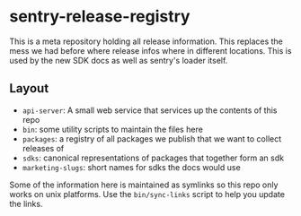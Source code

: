 # sentry-release-registry

This is a meta repository holding all release information.  This replaces the mess
we had before where release infos where in different locations.  This is used by
the new SDK docs as well as sentry's loader itself.

## Layout

* `api-server`: A small web service that services up the contents of this repo
* `bin`: some utility scripts to maintain the files here
* `packages`: a registry of all packages we publish that we want to collect releases of
* `sdks`: canonical representations of packages that together form an sdk
* `marketing-slugs`: short names for sdks the docs would use

Some of the information here is maintained as symlinks so this repo only works on
unix platforms.  Use the `bin/sync-links` script to help you update the links.
